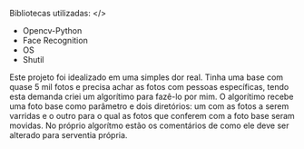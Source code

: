 </strong> Bibliotecas utilizadas: </>
- Opencv-Python
- Face Recognition
- OS
- Shutil

Este projeto foi idealizado em uma simples dor real.
Tinha uma base com quase 5 mil fotos e precisa achar as fotos com pessoas específicas, tendo esta demanda criei um algorítimo para fazê-lo por mim.
O algorítimo recebe uma foto base como parâmetro e dois diretórios: um com as fotos a serem varridas e o outro para o qual as fotos que conferem com a foto base seram movidas.
No próprio algorítmo estão os comentários de como ele deve ser alterado para serventia própria.

